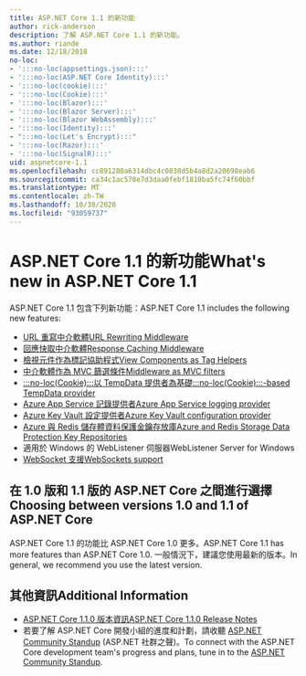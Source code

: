```yaml
---
title: ASP.NET Core 1.1 的新功能
author: rick-anderson
description: 了解 ASP.NET Core 1.1 的新功能。
ms.author: riande
ms.date: 12/18/2018
no-loc:
- ':::no-loc(appsettings.json):::'
- ':::no-loc(ASP.NET Core Identity):::'
- ':::no-loc(cookie):::'
- ':::no-loc(Cookie):::'
- ':::no-loc(Blazor):::'
- ':::no-loc(Blazor Server):::'
- ':::no-loc(Blazor WebAssembly):::'
- ':::no-loc(Identity):::'
- ":::no-loc(Let's Encrypt):::"
- ':::no-loc(Razor):::'
- ':::no-loc(SignalR):::'
uid: aspnetcore-1.1
ms.openlocfilehash: cc891280a6314dbc4c0838d5b4a8d2a20698eab6
ms.sourcegitcommit: ca34c1ac578e7d3daa0febf1810ba5fc74f60bbf
ms.translationtype: MT
ms.contentlocale: zh-TW
ms.lasthandoff: 10/30/2020
ms.locfileid: "93059737"
---
```

# <a name="whats-new-in-aspnet-core-11"></a><span data-ttu-id="a0f4d-103">ASP.NET Core 1.1 的新功能</span><span class="sxs-lookup"><span data-stu-id="a0f4d-103">What's new in ASP.NET Core 1.1</span></span>

<span data-ttu-id="a0f4d-104">ASP.NET Core 1.1 包含下列新功能：</span><span class="sxs-lookup"><span data-stu-id="a0f4d-104">ASP.NET Core 1.1 includes the following new features:</span></span>

- [<span data-ttu-id="a0f4d-105">URL 重寫中介軟體</span><span class="sxs-lookup"><span data-stu-id="a0f4d-105">URL Rewriting Middleware</span></span>](xref:fundamentals/url-rewriting)
- [<span data-ttu-id="a0f4d-106">回應快取中介軟體</span><span class="sxs-lookup"><span data-stu-id="a0f4d-106">Response Caching Middleware</span></span>](xref:performance/caching/middleware)
- [<span data-ttu-id="a0f4d-107">檢視元件作為標記協助程式</span><span class="sxs-lookup"><span data-stu-id="a0f4d-107">View Components as Tag Helpers</span></span>](xref:mvc/views/view-components#invoking-a-view-component-as-a-tag-helper)
- [<span data-ttu-id="a0f4d-108">中介軟體作為 MVC 篩選條件</span><span class="sxs-lookup"><span data-stu-id="a0f4d-108">Middleware as MVC filters</span></span>](xref:mvc/controllers/filters#using-middleware-in-the-filter-pipeline)
- [<span data-ttu-id="a0f4d-109">:::no-loc(Cookie):::以 TempData 提供者為基礎</span><span class="sxs-lookup"><span data-stu-id="a0f4d-109">:::no-loc(Cookie):::-based TempData provider</span></span>](xref:fundamentals/app-state#tempdata)
- [<span data-ttu-id="a0f4d-110">Azure App Service 記錄提供者</span><span class="sxs-lookup"><span data-stu-id="a0f4d-110">Azure App Service logging provider</span></span>](xref:fundamentals/logging/index#azure-app-service-provider)
- [<span data-ttu-id="a0f4d-111">Azure Key Vault 設定提供者</span><span class="sxs-lookup"><span data-stu-id="a0f4d-111">Azure Key Vault configuration provider</span></span>](xref:security/key-vault-configuration)
- [<span data-ttu-id="a0f4d-112">Azure 與 Redis 儲存體資料保護金鑰存放庫</span><span class="sxs-lookup"><span data-stu-id="a0f4d-112">Azure and Redis Storage Data Protection Key Repositories</span></span>](xref:security/data-protection/implementation/key-storage-providers)
- <span data-ttu-id="a0f4d-113">適用於 Windows 的 WebListener 伺服器</span><span class="sxs-lookup"><span data-stu-id="a0f4d-113">WebListener Server for Windows</span></span>
- [<span data-ttu-id="a0f4d-114">WebSocket 支援</span><span class="sxs-lookup"><span data-stu-id="a0f4d-114">WebSockets support</span></span>](xref:fundamentals/websockets)

## <a name="choosing-between-versions-10-and-11-of-aspnet-core"></a><span data-ttu-id="a0f4d-115">在 1.0 版和 1.1 版的 ASP.NET Core 之間進行選擇</span><span class="sxs-lookup"><span data-stu-id="a0f4d-115">Choosing between versions 1.0 and 1.1 of ASP.NET Core</span></span>

<span data-ttu-id="a0f4d-116">ASP.NET Core 1.1 的功能比 ASP.NET Core 1.0 更多。</span><span class="sxs-lookup"><span data-stu-id="a0f4d-116">ASP.NET Core 1.1 has more features than ASP.NET Core 1.0.</span></span> <span data-ttu-id="a0f4d-117">一般情況下，建議您使用最新的版本。</span><span class="sxs-lookup"><span data-stu-id="a0f4d-117">In general, we recommend you use the latest version.</span></span>

## <a name="additional-information"></a><span data-ttu-id="a0f4d-118">其他資訊</span><span class="sxs-lookup"><span data-stu-id="a0f4d-118">Additional Information</span></span>

- [<span data-ttu-id="a0f4d-119">ASP.NET Core 1.1.0 版本資訊</span><span class="sxs-lookup"><span data-stu-id="a0f4d-119">ASP.NET Core 1.1.0 Release Notes</span></span>](https://github.com/dotnet/aspnetcore/releases/tag/1.1.0)
- <span data-ttu-id="a0f4d-120">若要了解 ASP.NET Core 開發小組的進度和計劃，請收聽 [ASP.NET Community Standup](https://live.asp.net/) (ASP.NET 社群之聲)。</span><span class="sxs-lookup"><span data-stu-id="a0f4d-120">To connect with the ASP.NET Core development team's progress and plans, tune in to the [ASP.NET Community Standup](https://live.asp.net/).</span></span>
